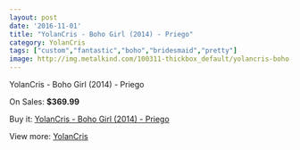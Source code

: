 ```yaml
---
layout: post
date: '2016-11-01'
title: "YolanCris - Boho Girl (2014) - Priego"
category: YolanCris
tags: ["custom","fantastic","boho","bridesmaid","pretty"]
image: http://img.metalkind.com/100311-thickbox_default/yolancris-boho-girl-2014-priego.jpg
---
```

YolanCris - Boho Girl (2014) - Priego

On Sales: **$369.99**
<a href="https://www.metalkind.com/en/yolancris/23056-yolancris-boho-girl-2014-priego.html"><amp-img layout="responsive" width="600" height="600" src="//img.metalkind.com/100311-thickbox_default/yolancris-boho-girl-2014-priego.jpg" alt="YolanCris - Boho Girl (2014) - Priego 0" /></a>
<a href="https://www.metalkind.com/en/yolancris/23056-yolancris-boho-girl-2014-priego.html"><amp-img layout="responsive" width="600" height="600" src="//img.metalkind.com/100312-thickbox_default/yolancris-boho-girl-2014-priego.jpg" alt="YolanCris - Boho Girl (2014) - Priego 1" /></a>
<a href="https://www.metalkind.com/en/yolancris/23056-yolancris-boho-girl-2014-priego.html"><amp-img layout="responsive" width="600" height="600" src="//img.metalkind.com/100313-thickbox_default/yolancris-boho-girl-2014-priego.jpg" alt="YolanCris - Boho Girl (2014) - Priego 2" /></a>
<a href="https://www.metalkind.com/en/yolancris/23056-yolancris-boho-girl-2014-priego.html"><amp-img layout="responsive" width="600" height="600" src="//img.metalkind.com/100314-thickbox_default/yolancris-boho-girl-2014-priego.jpg" alt="YolanCris - Boho Girl (2014) - Priego 3" /></a>
<a href="https://www.metalkind.com/en/yolancris/23056-yolancris-boho-girl-2014-priego.html"><amp-img layout="responsive" width="600" height="600" src="//img.metalkind.com/100315-thickbox_default/yolancris-boho-girl-2014-priego.jpg" alt="YolanCris - Boho Girl (2014) - Priego 4" /></a>

Buy it: [YolanCris - Boho Girl (2014) - Priego](https://www.metalkind.com/en/yolancris/23056-yolancris-boho-girl-2014-priego.html "YolanCris - Boho Girl (2014) - Priego")

View more: [YolanCris](https://www.metalkind.com/en/204-yolancris "YolanCris")